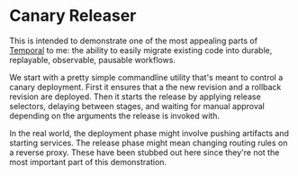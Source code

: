 # Canary Releaser

This is intended to demonstrate one of the most appealing parts of [Temporal](https://temporal.io) to me: the ability to easily migrate existing code into durable, replayable, observable, pausable workflows.

We start with a pretty simple commandline utility that's meant to control a canary deployment. First it ensures that a the new revision and a rollback revision are deployed. Then it starts the release by applying release selectors, delaying between stages, and waiting for manual approval depending on the arguments the release is invoked with.

In the real world, the deployment phase might involve pushing artifacts and starting services. The release phase might mean changing routing rules on a reverse proxy. These have been stubbed out here since they're not the most important part of this demonstration.
